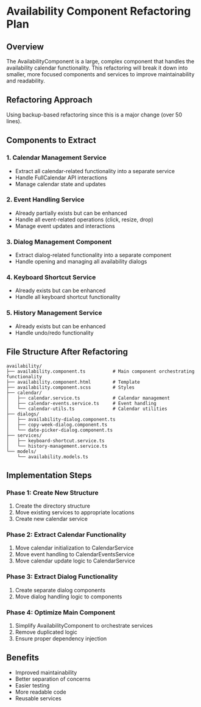 # Availability Component Refactoring Plan

## Overview
The AvailabilityComponent is a large, complex component that handles the availability calendar functionality. This refactoring will break it down into smaller, more focused components and services to improve maintainability and readability.

## Refactoring Approach
Using backup-based refactoring since this is a major change (over 50 lines).

## Components to Extract

### 1. Calendar Management Service
- Extract all calendar-related functionality into a separate service
- Handle FullCalendar API interactions
- Manage calendar state and updates

### 2. Event Handling Service
- Already partially exists but can be enhanced
- Handle all event-related operations (click, resize, drop)
- Manage event updates and interactions

### 3. Dialog Management Component
- Extract dialog-related functionality into a separate component
- Handle opening and managing all availability dialogs

### 4. Keyboard Shortcut Service
- Already exists but can be enhanced
- Handle all keyboard shortcut functionality

### 5. History Management Service
- Already exists but can be enhanced
- Handle undo/redo functionality

## File Structure After Refactoring

```
availability/
├── availability.component.ts          # Main component orchestrating functionality
├── availability.component.html        # Template
├── availability.component.scss        # Styles
├── calendar/
│   ├── calendar.service.ts            # Calendar management
│   ├── calendar-events.service.ts     # Event handling
│   └── calendar-utils.ts              # Calendar utilities
├── dialogs/
│   ├── availability-dialog.component.ts
│   ├── copy-week-dialog.component.ts
│   └── date-picker-dialog.component.ts
├── services/
│   ├── keyboard-shortcut.service.ts
│   └── history-management.service.ts
└── models/
    └── availability.models.ts
```

## Implementation Steps

### Phase 1: Create New Structure
1. Create the directory structure
2. Move existing services to appropriate locations
3. Create new calendar service

### Phase 2: Extract Calendar Functionality
1. Move calendar initialization to CalendarService
2. Move event handling to CalendarEventsService
3. Move calendar update logic to CalendarService

### Phase 3: Extract Dialog Functionality
1. Create separate dialog components
2. Move dialog handling logic to components

### Phase 4: Optimize Main Component
1. Simplify AvailabilityComponent to orchestrate services
2. Remove duplicated logic
3. Ensure proper dependency injection

## Benefits
- Improved maintainability
- Better separation of concerns
- Easier testing
- More readable code
- Reusable services